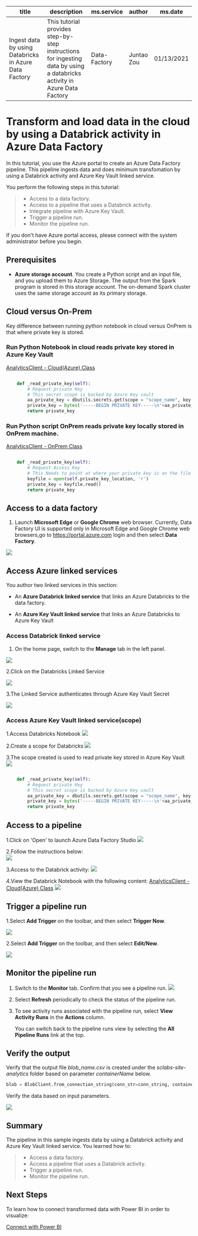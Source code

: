 
| title | description | ms.service|  author  | ms.date |
| --- | --- | --- | --- | --- 
|Ingest data by using Databricks in Azure Data Factory |This tutorial provides step-by-step instructions for ingesting data by using a databricks activity in Azure Data Factory |Data-Factory | Juntao Zou| 01/13/2021| 







# Transform and load data in the cloud by using a Databrick activity in Azure Data Factory



In this tutorial, you use the Azure portal to create an Azure Data Factory pipeline. This pipeline ingests data and does minimum transfomation by using a Databrick activity and Azure Key Vault linked service. 

You perform the following steps in this tutorial:

> * Access to a data factory. 
> * Access to a pipeline that uses a Databrick activity.
> * Integrate pipeline with Azure Key Vault.
> * Trigger a pipeline run.
> * Monitor the pipeline run.

If you don't have Azure portal access, please connect with the system administrator before you begin.

## Prerequisites


* **Azure storage account**. You create a Python script and an input file, and you upload them to Azure Storage. The output from the Spark program is stored in this storage account. The on-demand Spark cluster uses the same storage account as its primary storage.  




## Cloud versus On-Prem

Key difference between running python notebook in cloud versus OnPrem is that where private key is stored.

### Run Python Notebook in cloud reads private key stored in Azure Key Vault
[AnalyticsClient - Cloud(Azure) Class](src/analytics/AzureAnalyticsClient.py)

```python

    def _read_private_key(self):
        # Request private Key
        # This secret scope is backed by Azure Key vault
        aa_private_key = dbutils.secrets.get(scope = "scope_name", key = "key_name")
        private_key = bytes('-----BEGIN PRIVATE KEY-----\n'+aa_private_key+'\n-----END PRIVATE KEY-----', 'utf-8')
        return private_key

```
### Run Python script OnPrem reads private key locally stored in OnPrem machine.
[AnalyticsClient - OnPrem Class](src/analytics/AnalyticsClient.py)

```python

    def _read_private_key(self):
        # Request Access Key
        # This Needs to point at where your private key is on the file system
        keyfile = open(self.private_key_location, 'r')
        private_key = keyfile.read()
        return private_key
```
## Access to a data factory

1. Launch **Microsoft Edge** or **Google Chrome** web browser. Currently, Data Factory UI is supported only in Microsoft Edge and Google Chrome web browsers,go to 
https://portal.azure.com login and then select **Data Factory**. 

![](/assets/images/AA-to-Azure-Python-Wrapper-Class/Azure-Data-Factory-access-portal.png)





## Access Azure linked services
You author two linked services in this section: 
    
- An **Azure Databrick linked service** that links an Azure Databricks to the data factory.  

- An **Azure Key Vault linked service** that links an Azure Databricks to Azure Key Vault


### Access Databrick linked service

1. On the home page, switch to the **Manage** tab in the left panel. 

![](/assets/images/AA-to-Azure-Python-Wrapper-Class/Azure-Databricks-LinkedService-ADF.png)

2.Click on the Databricks Linked Service

![](/assets/images/AA-to-Azure-Python-Wrapper-Class/Azure-Databricks-LinkedService-ADF-connection.png)

3.The Linked Service authenticates through Azure Key Vault Secret


![](/assets/images/AA-to-Azure-Python-Wrapper-Class/Azure-Databricks-LinkedService-ADF-connection_value.png)


### Access Azure Key Vault linked service(scope)
1.Access Databricks Notebook
![](/assets/images/AA-to-Azure-Python-Wrapper-Class/Azure-Databricks-Notebook-open.png)

2.Create a scope for Databricks 
![](/assets/images/AA-to-Azure-Python-Wrapper-Class/Azure-Databricks-scope.png)

3.The scope created is used to read private key stored in Azure Key Vault
![](/assets/images/AA-to-Azure-Python-Wrapper-Class/Azure-Databricks-Notebook-content.png)

```python

    def _read_private_key(self):
        # Request private Key
        # This secret scope is backed by Azure Key vault
        aa_private_key = dbutils.secrets.get(scope = "scope_name", key = "key_name")
        private_key = bytes('-----BEGIN PRIVATE KEY-----\n'+aa_private_key+'\n-----END PRIVATE KEY-----', 'utf-8')
        return private_key

```


## Access to a pipeline


1.Click on 'Open' to launch Azure Data Factory Studio 
![](/assets/images/AA-to-Azure-Python-Wrapper-Class/Azure-Data-Factory-open.png)


2.Follow the instructions below:  
![](/assets/images/AA-to-Azure-Python-Wrapper-Class/Azure-Data-Factory-access-pipeline.png)

3.Access to the Databrick activity:
![](/assets/images/AA-to-Azure-Python-Wrapper-Class/Azure-Databricks-open.png)


4.View the Databrick Notebook with the following content: [AnalyticsClient - Cloud(Azure) Class](examples/DatabricksNotebook/DatabricksExample.ipynb)
![](/assets/images/AA-to-Azure-Python-Wrapper-Class/Azure-Databricks-Notebook.png)






## Trigger a pipeline run

1.Select **Add Trigger** on the toolbar, and then select **Trigger Now**. 

![](/assets/images/AA-to-Azure-Python-Wrapper-Class/Azure-Data-Factory-trigger-now.png)

2.Select **Add Trigger** on the toolbar, and then select **Edit/New**. 

![](/assets/images/AA-to-Azure-Python-Wrapper-Class/Azure-Data-Factory-trigger-newedit.png)


## Monitor the pipeline run

1. Switch to the **Monitor** tab. Confirm that you see a pipeline run. 
![](/assets/images/AA-to-Azure-Python-Wrapper-Class/Azure-Data-Factory-monitor.png)
2. Select **Refresh** periodically to check the status of the pipeline run. 

  

3. To see activity runs associated with the pipeline run, select **View Activity Runs** in the **Actions** column.

  

   You can switch back to the pipeline runs view by selecting the **All Pipeline Runs** link at the top.

  

## Verify the output
Verify that the output file *blob_name.csv* is created under the *sclabs-site-analytics* folder based on parameter *containerName* below. 

```python
blob = BlobClient.from_connection_string(conn_str=conn_string, container_name=containerName, blob_name="sclabs-site-analytics/blob_name.csv")
```

Verify the data based on input parameters. 


![](/assets/images/AA-to-Azure-Python-Wrapper-Class/Azure-Data-Factory-result.png)

## Summary
The pipeline in this sample ingests data by using a Databrick activity and Azure Key Vault linked service. You learned how to: 

> * Access a data factory. 
> * Access a pipeline that uses a Databrick activity.
> * Trigger a pipeline run.
> * Monitor the pipeline run.

## Next Steps
To learn how to connect transformed data with Power BI in order to visualize: 

[Connect with Power BI](PowerBIReadme.md)




